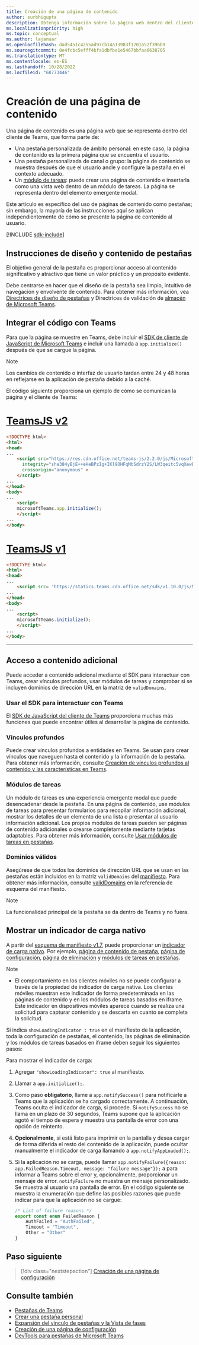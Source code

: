 ```yaml
---
title: Creación de una página de contenido
author: surbhigupta
description: Obtenga información sobre la página web dentro del cliente de Teams y forma parte de la pestaña personalizada personal, de canal o de grupo. Crear página de contenido e insertarla como vista web dentro del módulo de tareas.
ms.localizationpriority: high
ms.topic: conceptual
ms.author: lajanuar
ms.openlocfilehash: dad5451c4255ad97cb14a13983f1701a52f39bb9
ms.sourcegitcommit: 0e4fcbc5efff4bfa1dbfba1e5467bbfaa6638705
ms.translationtype: MT
ms.contentlocale: es-ES
ms.lasthandoff: 10/28/2022
ms.locfileid: "68773446"
---
```

# <a name="create-a-content-page"></a>Creación de una página de contenido

Una página de contenido es una página web que se representa dentro del cliente de Teams, que forma parte de:

* Una pestaña personalizada de ámbito personal: en este caso, la página de contenido es la primera página que se encuentra el usuario.
* Una pestaña personalizada de canal o grupo: la página de contenido se muestra después de que el usuario ancle y configure la pestaña en el contexto adecuado.
* Un [módulo de tareas](~/task-modules-and-cards/what-are-task-modules.md): puede crear una página de contenido e insertarla como una vista web dentro de un módulo de tareas. La página se representa dentro del elemento emergente modal.

Este artículo es específico del uso de páginas de contenido como pestañas; sin embargo, la mayoría de las instrucciones aquí se aplican independientemente de cómo se presente la página de contenido al usuario.

[!INCLUDE [sdk-include](~/includes/sdk-include.md)]

## <a name="tab-content-and-design-guidelines"></a>Instrucciones de diseño y contenido de pestañas

El objetivo general de la pestaña es proporcionar acceso al contenido significativo y atractivo que tiene un valor práctico y un propósito evidente.

Debe centrarse en hacer que el diseño de la pestaña sea limpio, intuitivo de navegación y envolvente de contenido. Para obtener más información, vea [Directrices de diseño de pestañas](~/tabs/design/tabs.md) y Directrices de validación de [almacén de Microsoft Teams](~/concepts/deploy-and-publish/appsource/prepare/teams-store-validation-guidelines.md).

## <a name="integrate-your-code-with-teams"></a>Integrar el código con Teams

Para que la página se muestre en Teams, debe incluir el [SDK de cliente de JavaScript de Microsoft Teams](/javascript/api/overview/msteams-client?view=msteams-client-js-latest&preserve-view=true) e incluir una llamada a `app.initialize()` después de que se cargue la página.

> [!NOTE]
> Los cambios de contenido o interfaz de usuario tardan entre 24 y 48 horas en reflejarse en la aplicación de pestaña debido a la caché.

El código siguiente proporciona un ejemplo de cómo se comunican la página y el cliente de Teams:

# <a name="teamsjs-v2"></a>[TeamsJS v2](#tab/teamsjs-v2)

```html
<!DOCTYPE html>
<html>
<head>
...
    <script src="https://res.cdn.office.net/teams-js/2.2.0/js/MicrosoftTeams.min.js" 
      integrity="sha384yBjE++eHeBPzIg+IKl9OHFqMbSdrzY2S/LW3qeitc5vqXewEYRWegByWzBN/chRh" 
      crossorigin="anonymous" >
    </script>
...
</head>
<body>
...
    <script>
    microsoftTeams.app.initialize();
    </script>
...
</body>
```

# <a name="teamsjs-v1"></a>[TeamsJS v1](#tab/teamsjs-v1)

```html
<!DOCTYPE html>
<html>
<head>
...
    <script src= 'https://statics.teams.cdn.office.net/sdk/v1.10.0/js/MicrosoftTeams.min.js'></script>
...
</head>
<body>
...
    <script>
    microsoftTeams.initialize();
    </script>
...
</body>
```

***

## <a name="access-additional-content"></a>Acceso a contenido adicional

Puede acceder a contenido adicional mediante el SDK para interactuar con Teams, crear vínculos profundos, usar módulos de tareas y comprobar si se incluyen dominios de dirección URL en la matriz de `validDomains`.

### <a name="use-the-sdk-to-interact-with-teams"></a>Usar el SDK para interactuar con Teams

El [SDK de JavaScript del cliente de Teams](~/tabs/how-to/using-teams-client-sdk.md) proporciona muchas más funciones que puede encontrar útiles al desarrollar la página de contenido.

### <a name="deep-links"></a>Vínculos profundos

Puede crear vínculos profundos a entidades en Teams. Se usan para crear vínculos que naveguen hasta el contenido y la información de la pestaña. Para obtener más información, consulte [Creación de vínculos profundos al contenido y las características en Teams](~/concepts/build-and-test/deep-links.md).

### <a name="task-modules"></a>Módulos de tareas

Un módulo de tareas es una experiencia emergente modal que puede desencadenar desde la pestaña. En una página de contenido, use módulos de tareas para presentar formularios para recopilar información adicional, mostrar los detalles de un elemento de una lista o presentar al usuario información adicional. Los propios módulos de tareas pueden ser páginas de contenido adicionales o crearse completamente mediante tarjetas adaptables. Para obtener más información, consulte [Usar módulos de tareas en pestañas](~/task-modules-and-cards/task-modules/task-modules-tabs.md).

### <a name="valid-domains"></a>Dominios válidos

Asegúrese de que todos los dominios de dirección URL que se usan en las pestañas están incluidos en la matriz `validDomains` del [manifiesto](~/concepts/build-and-test/apps-package.md). Para obtener más información, consulte [validDomains](~/resources/schema/manifest-schema.md#validdomains) en la referencia de esquema del manifiesto.

> [!NOTE]
> La funcionalidad principal de la pestaña se da dentro de Teams y no fuera.

## <a name="show-a-native-loading-indicator"></a>Mostrar un indicador de carga nativo

A partir del [esquema de manifiesto v1.7](../../../resources/schema/manifest-schema.md), puede proporcionar un [indicador de carga nativo](../../../resources/schema/manifest-schema.md#showloadingindicator). Por ejemplo, [página de contenido de pestaña](#integrate-your-code-with-teams), [página de configuración](configuration-page.md), [página de eliminación](removal-page.md) y [módulos de tareas en pestañas](../../../task-modules-and-cards/task-modules/task-modules-tabs.md).

> [!NOTE]
>
> * El comportamiento en los clientes móviles no se puede configurar a través de la propiedad de indicador de carga nativa. Los clientes móviles muestran este indicador de forma predeterminada en las páginas de contenido y en los módulos de tareas basados en iframe. Este indicador en dispositivos móviles aparece cuando se realiza una solicitud para capturar contenido y se descarta en cuanto se completa la solicitud.

Si indica `showLoadingIndicator : true`  en el manifiesto de la aplicación, toda la configuración de pestañas, el contenido, las páginas de eliminación y los módulos de tareas basados en iframe deben seguir los siguientes pasos:

Para mostrar el indicador de carga:

1. Agregar `"showLoadingIndicator": true` al manifiesto.
1. Llamar a `app.initialize();`.
1. Como paso **obligatorio**, llame a `app.notifySuccess()` para notificarle a Teams que la aplicación se ha cargado correctamente. A continuación, Teams oculta el indicador de carga, si procede. Si `notifySuccess`  no se llama en un plazo de 30 segundos, Teams supone que la aplicación agotó el tiempo de espera y muestra una pantalla de error con una opción de reintento.
1. **Opcionalmente**, si está listo para imprimir en la pantalla y desea cargar de forma diferida el resto del contenido de la aplicación, puede ocultar manualmente el indicador de carga llamando a `app.notifyAppLoaded();`.
1. Si la aplicación no se carga, puede llamar `app.notifyFailure({reason: app.FailedReason.Timeout, message: "failure message"});` a para informar a Teams sobre el error y, opcionalmente, proporcionar un mensaje de error. `notifyFailure` no muestra un mensaje personalizado. Se muestra al usuario una pantalla de error. En el código siguiente se muestra la enumeración que define las posibles razones que puede indicar para que la aplicación no se cargue:

    ```typescript
    /* List of failure reasons */
    export const enum FailedReason {
        AuthFailed = "AuthFailed",
        Timeout = "Timeout",
        Other = "Other"
    }
    ```

## <a name="next-step"></a>Paso siguiente

> [!div class="nextstepaction"]
> [Creación de una página de configuración](~/tabs/how-to/create-tab-pages/configuration-page.md)

## <a name="see-also"></a>Consulte también

* [Pestañas de Teams](~/tabs/what-are-tabs.md)
* [Crear una pestaña personal](~/tabs/how-to/create-personal-tab.md)
* [Expansión del vínculo de pestañas y la Vista de fases](~/tabs/tabs-link-unfurling.md)
* [Creación de una página de configuración](~/tabs/how-to/create-tab-pages/configuration-page.md)
* [DevTools para pestañas de Microsoft Teams](~/tabs/how-to/developer-tools.md)
